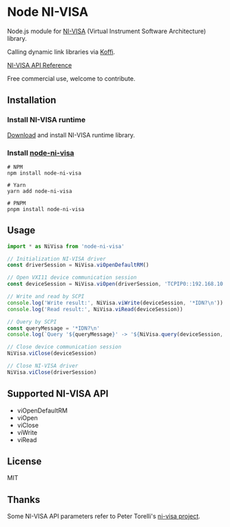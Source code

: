 # Node NI-VISA

Node.js module for [NI-VISA](https://www.ni.com/docs/en-US/bundle/ni-visa/page/ni-visa-overview.html) (Virtual Instrument Software Architecture) library.

Calling dynamic link libraries via [Koffi](https://koffi.dev/).

[NI-VISA API Reference](https://www.ni.com/docs/en-US/bundle/ni-visa-api-ref/page/ni-visa-api-ref/ni-visa-api-ref.html)

Free commercial use, welcome to contribute.

## Installation

### Install NI-VISA runtime

[Download](https://www.ni.com/en/support/downloads/drivers/download.ni-visa.html) and install NI-VISA runtime library.

### Install [node-ni-visa](https://www.npmjs.com/package/node-ni-visa)

```shell
# NPM
npm install node-ni-visa

# Yarn
yarn add node-ni-visa

# PNPM
pnpm install node-ni-visa
```

## Usage

```typescript
import * as NiVisa from 'node-ni-visa'

// Initialization NI-VISA driver
const driverSession = NiVisa.viOpenDefaultRM()

// Open VXI11 device communication session
const deviceSession = NiVisa.viOpen(driverSession, 'TCPIP0::192.168.10.100::inst0::INSTR')

// Write and read by SCPI
console.log('Write result:', NiVisa.viWrite(deviceSession, '*IDN?\n'))
console.log('Read result:', NiVisa.viRead(deviceSession))

// Query by SCPI
const queryMessage = '*IDN?\n'
console.log(`Query '${queryMessage}' -> '${NiVisa.query(deviceSession, queryMessage)}'`)

// Close device communication session
NiVisa.viClose(deviceSession)

// Close NI-VISA driver
NiVisa.viClose(driverSession)
```

## Supported NI-VISA API

- viOpenDefaultRM
- viOpen
- viClose
- viWrite
- viRead

## License

MIT

## Thanks

Some NI-VISA API parameters refer to Peter Torelli's [ni-visa project](https://github.com/petertorelli/ni-visa).
